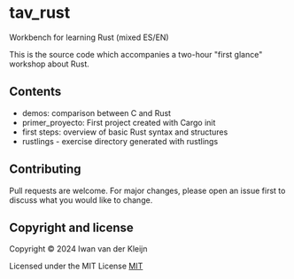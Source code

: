 # tav_rust
Workbench for learning Rust (mixed ES/EN)

This is the source code which accompanies a two-hour "first glance" workshop about Rust.

## Contents

- demos: comparison between C and Rust
- primer_proyecto: First project created with Cargo init
- first steps: overview of basic Rust syntax and structures
- rustlings - exercise directory generated with rustlings


## Contributing

Pull requests are welcome. For major changes, please open an issue first
to discuss what you would like to change.

## Copyright and license

Copyright © 2024 Iwan van der Kleijn

Licensed under the MIT License 
[MIT](https://choosealicense.com/licenses/mit/)